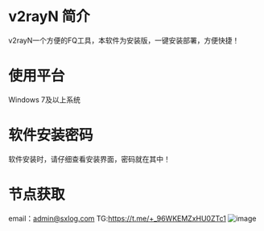 # v2rayN 简介
v2rayN一个方便的FQ工具，本软件为安装版，一键安装部署，方便快捷！
# 使用平台
Windows 7及以上系统
# 软件安装密码
软件安装时，请仔细查看安装界面，密码就在其中！
# 节点获取
email：admin@sxlog.com
TG:https://t.me/+_96WKEMZxHU0ZTc1
![image](https://user-images.githubusercontent.com/56907698/156868659-16d514e6-e4c9-453a-aad0-e0588c8b0598.png)
